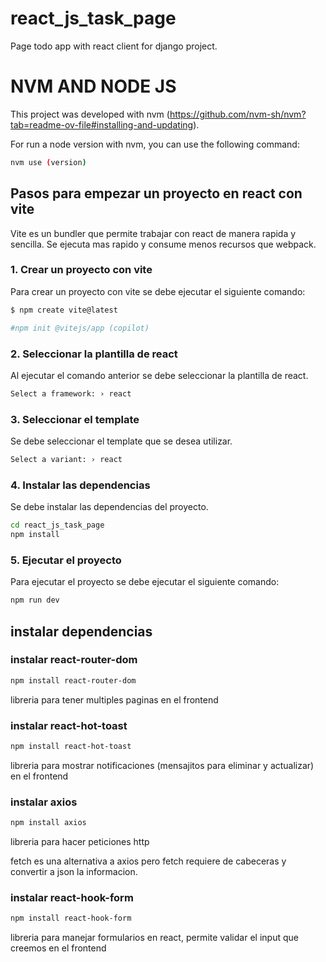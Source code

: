 # react_js_task_page
Page todo app with react client for django project.

# NVM AND NODE JS

This project was developed with nvm (https://github.com/nvm-sh/nvm?tab=readme-ov-file#installing-and-updating).

For run a node version with nvm, you can use the following command:

```bash
nvm use (version)
```

## Pasos para empezar un proyecto en react con vite

Vite es un bundler que permite trabajar con react de manera rapida y sencilla. Se ejecuta mas rapido y consume menos recursos que webpack.

### 1. Crear un proyecto con vite

Para crear un proyecto con vite se debe ejecutar el siguiente comando:

```bash
$ npm create vite@latest

#npm init @vitejs/app (copilot)
```


### 2. Seleccionar la plantilla de react

Al ejecutar el comando anterior se debe seleccionar la plantilla de react.

```bash
Select a framework: › react
```

### 3. Seleccionar el template

Se debe seleccionar el template que se desea utilizar.

```bash
Select a variant: › react
```

### 4. Instalar las dependencias

Se debe instalar las dependencias del proyecto.

```bash
cd react_js_task_page
npm install
```

### 5. Ejecutar el proyecto

Para ejecutar el proyecto se debe ejecutar el siguiente comando:

```bash
npm run dev
```

## instalar dependencias
### instalar react-router-dom
```bash
npm install react-router-dom
```
libreria para tener multiples paginas en el frontend

### instalar react-hot-toast

```bash
npm install react-hot-toast
```
libreria para mostrar notificaciones (mensajitos para eliminar y actualizar) en el frontend

### instalar axios

```bash
npm install axios
```
libreria para hacer peticiones http

fetch es una alternativa a axios pero fetch requiere de cabeceras y convertir a json la informacion.

### instalar react-hook-form

```bash
npm install react-hook-form
```
libreria para manejar formularios en react, permite validar el input que creemos en el frontend